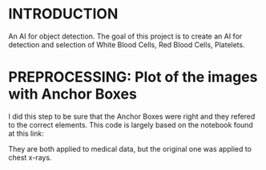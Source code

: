 # INTRODUCTION
An AI for object detection. The goal of this project is to create an AI for detection and selection of White Blood Cells, Red Blood Cells, Platelets.


# PREPROCESSING: Plot of the images with Anchor Boxes
I did this step to be sure that the Anchor Boxes were right and they refered to the correct elements.
This code is largely based on the notebook found at this link:

They are both applied to medical data, but the original one was applied to chest x-rays.